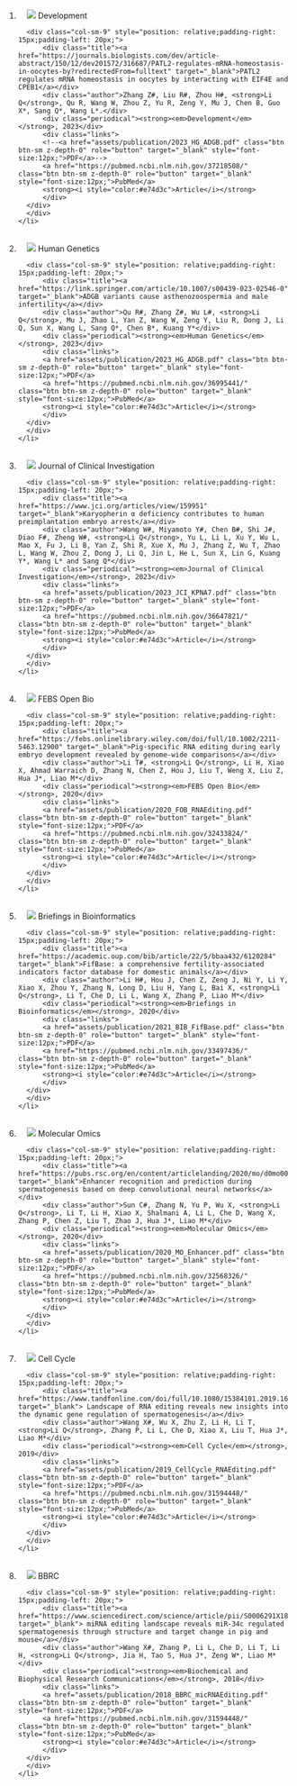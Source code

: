<div class="publications">
<ol class="bibliography">
<br>
    <li>
      <div class="pub-row">
      <div class="col-sm-3 abbr" style="position: relative;padding-right: 15px;padding-left: 15px;">
          <img src="assets/img/2023_HG_ADGB.png" class="teaser img-fluid z-depth-1">
          <abbr class="badge">Development</abbr>
      </div>
      
      <div class="col-sm-9" style="position: relative;padding-right: 15px;padding-left: 20px;">
          <div class="title"><a href="https://journals.biologists.com/dev/article-abstract/150/12/dev201572/316687/PATL2-regulates-mRNA-homeostasis-in-oocytes-by?redirectedFrom=fulltext" target="_blank">PATL2 regulates mRNA homeostasis in oocytes by interacting with EIF4E and CPEB1</a></div>
          <div class="author">Zhang Z#, Liu R#, Zhou H#, <strong>Li Q</strong>, Qu R, Wang W, Zhou Z, Yu R, Zeng Y, Mu J, Chen B, Guo X*, Sang Q*, Wang L*.</div>
          <div class="periodical"><strong><em>Development</em></strong>, 2023</div>
          <div class="links">
          <!--<a href="assets/publication/2023_HG_ADGB.pdf" class="btn btn-sm z-depth-0" role="button" target="_blank" style="font-size:12px;">PDF</a>-->
          <a href="https://pubmed.ncbi.nlm.nih.gov/37218508/" class="btn btn-sm z-depth-0" role="button" target="_blank" style="font-size:12px;">PubMed</a>
          <strong><i style="color:#e74d3c">Article</i></strong>
          </div>
      </div>
      </div>
    </li>
<br>
    <li>
      <div class="pub-row">
      <div class="col-sm-3 abbr" style="position: relative;padding-right: 15px;padding-left: 15px;">
          <img src="assets/img/2023_HG_ADGB.png" class="teaser img-fluid z-depth-1">
          <abbr class="badge">Human Genetics</abbr>
      </div>
      
      <div class="col-sm-9" style="position: relative;padding-right: 15px;padding-left: 20px;">
          <div class="title"><a href="https://link.springer.com/article/10.1007/s00439-023-02546-0" target="_blank">ADGB variants cause asthenozoospermia and male infertility</a></div>
          <div class="author">Qu R#, Zhang Z#, Wu L#, <strong>Li Q</strong>, Mu J, Zhao L, Yan Z, Wang W, Zeng Y, Liu R, Dong J, Li Q, Sun X, Wang L, Sang Q*, Chen B*, Kuang Y*</div>
          <div class="periodical"><strong><em>Human Genetics</em></strong>, 2023</div>
          <div class="links">
          <a href="assets/publication/2023_HG_ADGB.pdf" class="btn btn-sm z-depth-0" role="button" target="_blank" style="font-size:12px;">PDF</a>
          <a href="https://pubmed.ncbi.nlm.nih.gov/36995441/" class="btn btn-sm z-depth-0" role="button" target="_blank" style="font-size:12px;">PubMed</a>
          <strong><i style="color:#e74d3c">Article</i></strong>
          </div>
      </div>
      </div>
    </li>
<br>
    <li>
      <div class="pub-row">
      <div class="col-sm-3 abbr" style="position: relative;padding-right: 15px;padding-left: 15px;">
          <img src="assets/img/2023_JCI_KPNA7.png" class="teaser img-fluid z-depth-1">
          <abbr class="badge">Journal of Clinical Investigation</abbr>
      </div>
      
      <div class="col-sm-9" style="position: relative;padding-right: 15px;padding-left: 20px;">
          <div class="title"><a href="https://www.jci.org/articles/view/159951" target="_blank">Karyopherin α deficiency contributes to human preimplantation embryo arrest</a></div>
          <div class="author">Wang W#, Miyamoto Y#, Chen B#, Shi J#, Diao F#, Zheng W#, <strong>Li Q</strong>, Yu L, Li L, Xu Y, Wu L, Mao X, Fu J, Li B, Yan Z, Shi R, Xue X, Mu J, Zhang Z, Wu T, Zhao L, Wang W, Zhou Z, Dong J, Li Q, Jin L, He L, Sun X, Lin G, Kuang Y*, Wang L* and Sang Q*</div>
          <div class="periodical"><strong><em>Journal of Clinical Investigation</em></strong>, 2023</div>
          <div class="links">
          <a href="assets/publication/2023_JCI_KPNA7.pdf" class="btn btn-sm z-depth-0" role="button" target="_blank" style="font-size:12px;">PDF</a>
          <a href="https://pubmed.ncbi.nlm.nih.gov/36647821/" class="btn btn-sm z-depth-0" role="button" target="_blank" style="font-size:12px;">PubMed</a>
          <strong><i style="color:#e74d3c">Article</i></strong>
          </div>
      </div>
      </div>
    </li>
<br>
    <li>
      <div class="pub-row">
      <div class="col-sm-3 abbr" style="position: relative;padding-right: 15px;padding-left: 15px;">
          <img src="assets/img/2020_FOB_RNAEditing.png" class="teaser img-fluid z-depth-1">
          <abbr class="badge">FEBS Open Bio</abbr>
      </div>
      
      <div class="col-sm-9" style="position: relative;padding-right: 15px;padding-left: 20px;">
          <div class="title"><a href="https://febs.onlinelibrary.wiley.com/doi/full/10.1002/2211-5463.12900" target="_blank">Pig-specific RNA editing during early embryo development revealed by genome-wide comparisons</a></div>
          <div class="author">Li T#, <strong>Li Q</strong>, Li H, Xiao X, Ahmad Warraich D, Zhang N, Chen Z, Hou J, Liu T, Weng X, Liu Z, Hua J*, Liao M*</div>
          <div class="periodical"><strong><em>FEBS Open Bio</em></strong>, 2020</div>
          <div class="links">
          <a href="assets/publication/2020_FOB_RNAEditing.pdf" class="btn btn-sm z-depth-0" role="button" target="_blank" style="font-size:12px;">PDF</a>
          <a href="https://pubmed.ncbi.nlm.nih.gov/32433824/" class="btn btn-sm z-depth-0" role="button" target="_blank" style="font-size:12px;">PubMed</a>
          <strong><i style="color:#e74d3c">Article</i></strong>
          </div>
      </div>
      </div>
    </li>
<br>
    <li>
      <div class="pub-row">
      <div class="col-sm-3 abbr" style="position: relative;padding-right: 15px;padding-left: 15px;">
          <img src="assets/img/2021_BIB_FifBase.png" class="teaser img-fluid z-depth-1">
          <abbr class="badge">Briefings in Bioinformatics</abbr>
      </div>
      
      <div class="col-sm-9" style="position: relative;padding-right: 15px;padding-left: 20px;">
          <div class="title"><a href="https://academic.oup.com/bib/article/22/5/bbaa432/6120284" target="_blank">FifBase: a comprehensive fertility-associated indicators factor database for domestic animals</a></div>
          <div class="author">Li H#, Hou J, Chen Z, Zeng J, Ni Y, Li Y, Xiao X, Zhou Y, Zhang N, Long D, Liu H, Yang L, Bai X, <strong>Li Q</strong>, Li T, Che D, Li L, Wang X, Zhang P, Liao M*</div>
          <div class="periodical"><strong><em>Briefings in Bioinformatics</em></strong>, 2020</div>
          <div class="links">
          <a href="assets/publication/2021_BIB_FifBase.pdf" class="btn btn-sm z-depth-0" role="button" target="_blank" style="font-size:12px;">PDF</a>
          <a href="https://pubmed.ncbi.nlm.nih.gov/33497436/" class="btn btn-sm z-depth-0" role="button" target="_blank" style="font-size:12px;">PubMed</a>
          <strong><i style="color:#e74d3c">Article</i></strong>
          </div>
      </div>
      </div>
    </li>
<br>
    <li>
      <div class="pub-row">
      <div class="col-sm-3 abbr" style="position: relative;padding-right: 15px;padding-left: 15px;">
          <img src="assets/img/2020_MO_Enhancer.png" class="teaser img-fluid z-depth-1">
          <abbr class="badge">Molecular Omics</abbr>
      </div>
      
      <div class="col-sm-9" style="position: relative;padding-right: 15px;padding-left: 20px;">
          <div class="title"><a href="https://pubs.rsc.org/en/content/articlelanding/2020/mo/d0mo00031k" target="_blank">Enhancer recognition and prediction during spermatogenesis based on deep convolutional neural networks</a></div>
          <div class="author">Sun C#, Zhang N, Yu P, Wu X, <strong>Li Q</strong>, Li T, Li H, Xiao X, Shalmani A, Li L, Che D, Wang X, Zhang P, Chen Z, Liu T, Zhao J, Hua J*, Liao M*</div>
          <div class="periodical"><strong><em>Molecular Omics</em></strong>, 2020</div>
          <div class="links">
          <a href="assets/publication/2020_MO_Enhancer.pdf" class="btn btn-sm z-depth-0" role="button" target="_blank" style="font-size:12px;">PDF</a>
          <a href="https://pubmed.ncbi.nlm.nih.gov/32568326/" class="btn btn-sm z-depth-0" role="button" target="_blank" style="font-size:12px;">PubMed</a>
          <strong><i style="color:#e74d3c">Article</i></strong>
          </div>
      </div>
      </div>
    </li>
<br>
    <li>
      <div class="pub-row">
      <div class="col-sm-3 abbr" style="position: relative;padding-right: 15px;padding-left: 15px;">
          <img src="assets/img/2019_CellCycle_RNAEditing.png" class="teaser img-fluid z-depth-1">
          <abbr class="badge">Cell Cycle</abbr>
      </div>
      
      <div class="col-sm-9" style="position: relative;padding-right: 15px;padding-left: 20px;">
          <div class="title"><a href="https://www.tandfonline.com/doi/full/10.1080/15384101.2019.1676584" target="_blank"> Landscape of RNA editing reveals new insights into the dynamic gene regulation of spermatogenesis</a></div>
          <div class="author">Wang X#, Wu X, Zhu Z, Li H, Li T, <strong>Li Q</strong>, Zhang P, Li L, Che D, Xiao X, Liu T, Hua J*, Liao M*</div>
          <div class="periodical"><strong><em>Cell Cycle</em></strong>, 2019</div>
          <div class="links">
          <a href="assets/publication/2019_CellCycle_RNAEditing.pdf" class="btn btn-sm z-depth-0" role="button" target="_blank" style="font-size:12px;">PDF</a>
          <a href="https://pubmed.ncbi.nlm.nih.gov/31594448/" class="btn btn-sm z-depth-0" role="button" target="_blank" style="font-size:12px;">PubMed</a>
          <strong><i style="color:#e74d3c">Article</i></strong>
          </div>
      </div>
      </div>
    </li>
<br>
    <li>
      <div class="pub-row">
      <div class="col-sm-3 abbr" style="position: relative;padding-right: 15px;padding-left: 15px;">
          <img src="assets/img/2018_BBRC_micRNAEditing.png" class="teaser img-fluid z-depth-1">
          <abbr class="badge">BBRC</abbr>
      </div>
      
      <div class="col-sm-9" style="position: relative;padding-right: 15px;padding-left: 20px;">
          <div class="title"><a href="https://www.sciencedirect.com/science/article/pii/S0006291X18312889" target="_blank"> miRNA editing landscape reveals miR-34c regulated spermatogenesis through structure and target change in pig and mouse</a></div>
          <div class="author">Wang X#, Zhang P, Li L, Che D, Li T, Li H, <strong>Li Q</strong>, Jia H, Tao S, Hua J*, Zeng W*, Liao M*</div>
          <div class="periodical"><strong><em>Biochemical and Biophysical Research Communications</em></strong>, 2018</div>
          <div class="links">
          <a href="assets/publication/2018_BBRC_micRNAEditing.pdf" class="btn btn-sm z-depth-0" role="button" target="_blank" style="font-size:12px;">PDF</a>
          <a href="https://pubmed.ncbi.nlm.nih.gov/31594448/" class="btn btn-sm z-depth-0" role="button" target="_blank" style="font-size:12px;">PubMed</a>
          <strong><i style="color:#e74d3c">Article</i></strong>
          </div>
      </div>
      </div>
    </li>
</ol>
</div>
